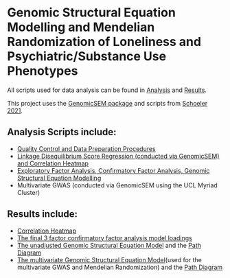 # Genomic Structural Equation Modelling and Mendelian Randomization of Loneliness and Psychiatric/Substance Use Phenotypes

All scripts used for data analysis can be found in [Analysis](https://github.com/ellenmartin11/lone-GenSEM-MR/tree/main/Analysis) and [Results](https://github.com/ellenmartin11/lone-GenSEM-MR/tree/main/Results).

This project uses the [GenomicSEM package](https://github.com/GenomicSEM/GenomicSEM) and scripts from [Schoeler 2021](https://github.com/TabeaSchoeler/TS2021_CommonLiabAddiction).

## Analysis Scripts include:
- [Quality Control and Data Preparation Procedures](https://github.com/ellenmartin11/lone-GenSEM-MR/blob/main/Analysis/GenSEM%20QC.Rmd)
- [Linkage Disequilibrium Score Regression (conducted via GenomicSEM) and Correlation Heatmap](https://github.com/ellenmartin11/lone-GenSEM-MR/blob/main/Analysis/GenSEM%20LDSC%20and%20Correlations.Rmd)
- [Exploratory Factor Analysis, Confirmatory Factor Analysis, Genomic Structural Equation Modelling](https://github.com/ellenmartin11/lone-GenSEM-MR/blob/main/Analysis/GenSEM%20Factor%20Analysis%20and%20GSEM.md)
- Multivariate GWAS (conducted via GenomicSEM using the UCL Myriad Cluster)

## Results include:
- [Correlation Heatmap](https://github.com/ellenmartin11/lone-GenSEM-MR/blob/main/MartinFigure1.pdf) 
- [The final 3 factor confirmatory factor analysis model loadings](https://github.com/ellenmartin11/lone-GenSEM-MR/blob/main/Results/CFA3.csv)
- [The unadjusted Genomic Structural Equation Model](https://github.com/ellenmartin11/lone-GenSEM-MR/blob/main/Results/GSEM-unadj-model.csv) and the [Path Diagram](https://github.com/ellenmartin11/lone-GenSEM-MR/blob/main/MartinFigure2.pdf)
- [The multivariate Genomic Structural Equation Model](https://github.com/ellenmartin11/lone-GenSEM-MR/blob/main/MartinFigure4.pdf)(used for the multivariate GWAS and Mendelian Randomization) and the [Path Diagram](https://github.com/ellenmartin11/lone-GenSEM-MR/blob/main/MartinFigure4.pdf)
